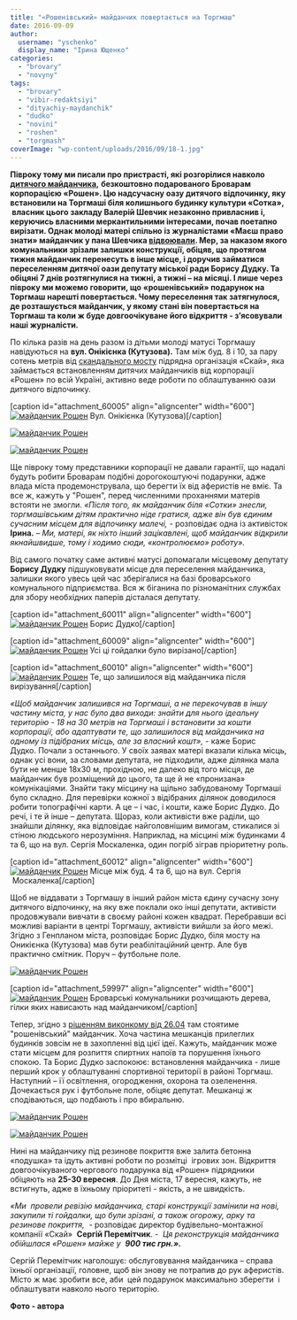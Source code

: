 ```yaml
---
title: "«Рошенівський» майданчик повертається на Торгмаш"
date: 2016-09-09
author: 
  username: "yschenko"
  display_name: "Ірина Ющенко"
categories: 
  - "brovary"
  - "novyny"
tags: 
  - "brovary"
  - "vibir-redaktsiyi"
  - "dityachiy-maydanchik"
  - "dudko"
  - "novini"
  - "roshen"
  - "torgmash"
coverImage: "wp-content/uploads/2016/09/18-1.jpg"
---
```


**Півроку тому ми писали про пристрасті, які розгорілися навколо** [**дитячого майданчика**](https://mpz.brovary.org/hto-pryvlasnyv-i-demontuye-yedynyj-suchasnyj-dytmajdanchyk-na-torgmashi-onovleno/)**,** **безкоштовно подарованого Броварам корпорацією «Рошен». Цю надсучасну оазу дитячого відпочинку, яку встановили на Торгмаші біля колишнього будинку культури «Сотка»,  власник цього закладу Валерій Шевчик незаконно привласнив і, керуючись власними меркантильними інтересами, почав поетапно вирізати. Однак молоді матері спільно із журналістами «Маєш право знати» майданчик у пана Шевчика [відвоювали](https://mpz.brovary.org/chy-peremozhe-roshen-brovarskyh-chynovnykiv-u-borotbi-za-dytyachyj-majdanchyk-na-torgmashi/). Мер, за наказом якого комунальники зрізали залишки конструкції, обіцяв, що протягом тижня майданчик перенесуть в інше місце, і доручив займатися переселенням дитячої оази депутату міської ради Борису Дудку. Та обіцяні 7 днів розтягнулися на тижні, а тижні – на місяці. І лише через півроку ми можемо говорити, що «рошенівський» подарунок на Торгмаш нарешті повертається. Чому переселення так затягнулося, де розташується майданчик, у якому стані він повертається на Торгмаш та коли ж буде довгоочікуване його відкриття - з’ясовували наші журналісти.**

По кілька разів на день разом із дітьми молоді матусі Торгмашу навідуються на **вул. Онікієнка (Кутузова).** Там між буд. 8 і 10, за пару сотень метрів від [скандального мосту](https://mpz.brovary.org/u-yakomu-stani-shlyahoprovid-na-torgmashi-ta-yak-prosuvayetsya-jogo-remont-fotoreportazh/) підрядна організація «Скай», яка займається встановленням дитячих майданчиків від корпорації «Рошен» по всій Україні, активно веде роботи по облаштуванню оази дитячого відпочинку.

\[caption id="attachment\_60005" align="aligncenter" width="600"\][![майданчик Рошен](https://mpz.brovary.org/wp-content/uploads/2016/09/15-1.jpg)](https://mpz.brovary.org/wp-content/uploads/2016/09/15-1.jpg) Вул. Онікієнка (Кутузова)\[/caption\]

[![майданчик Рошен](https://mpz.brovary.org/wp-content/uploads/2016/09/13-1.jpg)](https://mpz.brovary.org/wp-content/uploads/2016/09/13-1.jpg)

[![майданчик Рошен](https://mpz.brovary.org/wp-content/uploads/2016/09/14-1.jpg)](https://mpz.brovary.org/wp-content/uploads/2016/09/14-1.jpg)

Ще півроку тому представники корпорації не давали гарантії, що надалі будуть робити Броварам подібні дорогокоштуючі подарунки, адже влада міста продемонструвала, що берегти їх від аферистів не вміє. Та все ж, кажуть у "Рошен", перед численними проханнями матерів встояти не змогли. _«Після того, як майданчик біля «Сотки» знесли, торгмашівським дітям практично ніде гратися, адже він був_ _єдиним сучасним місцем для відпочинку малечі, -_ розповідає одна із активісток **Ірина.** – _Ми, матері, як ніхто інший зацікавлені, щоб майданчик відкрили якнайшвидше, тому і ходимо сюди, «контролюємо» роботу»._

Від самого початку саме активні матусі допомагали місцевому депутату **Борису Дудку** підшуковувати місце для переселення майданчика, залишки якого увесь цей час зберігалися на базі броварського комунального підприємства. Вся ж біганина по різноманітних службах для збору необхідних паперів дісталася депутату.

\[caption id="attachment\_60011" align="aligncenter" width="600"\][![майданчик Рошен](https://mpz.brovary.org/wp-content/uploads/2016/09/SAM_7687.jpg)](https://mpz.brovary.org/wp-content/uploads/2016/09/SAM_7687.jpg) Борис Дудко\[/caption\]

\[caption id="attachment\_60009" align="aligncenter" width="600"\][![майданчик Рошен](https://mpz.brovary.org/wp-content/uploads/2016/09/19-1.jpg)](https://mpz.brovary.org/wp-content/uploads/2016/09/19-1.jpg) Усі ці гойдалки було вирізано\[/caption\]

\[caption id="attachment\_60010" align="aligncenter" width="600"\][![майданчик Рошен](https://mpz.brovary.org/wp-content/uploads/2016/09/20-1.jpg)](https://mpz.brovary.org/wp-content/uploads/2016/09/20-1.jpg) Те, що залишилося від майданчика після вирізування\[/caption\]

_«Щоб майданчик залишився на Торгмаші, а не перекочував в іншу частину міста, у нас було два виходи: знайти для нього ідеальну територію - 18 на 30 метрів на Торгмаші і встановити за кошти корпорації, або адаптувати те, що залишилося від майданчика на одному із підібраних місць, але за власний кошт»,_ \- каже Борис Дудко. Почали з останнього. У своїх заявах матері вказали кілька місць, однак усі вони, за словами депутата, не підходили, адже ділянка мала бути не менше 18х30 м, прохідною, не далеко від того місця, де майданчик був розміщений до цього, та ще й не «пронизана» комунікаціями. Знайти таку місцину на щільно забудованому Торгмаші було складно. Для перевірки кожної з відібраних ділянок доводилося робити топографічні карти. А це – і час, і кошти, каже Борис Дудко. До речі, і те й інше – депутата. Щораз, коли активісти вже раділи, що знайшли ділянку, яка відповідає найголовнішим вимогам, стикалися зі стіною людського нерозуміння. Наприклад, на місцині між будинками 4 та 6, що на вул. Сергія Москаленка, один погріб зіграв пріоритетну роль.

\[caption id="attachment\_60012" align="aligncenter" width="600"\][![майданчик Рошен](https://mpz.brovary.org/wp-content/uploads/2016/09/mistse-mizh-budynkamy-4-ta-6-na-vul-Sergiya-Moskadlenka-vidpalo-bo-tam-buv-1-pogrib.jpg)](https://mpz.brovary.org/wp-content/uploads/2016/09/mistse-mizh-budynkamy-4-ta-6-na-vul-Sergiya-Moskadlenka-vidpalo-bo-tam-buv-1-pogrib.jpg) Місце між буд. 4 та 6, що на вул. Сергія  Москаленка\[/caption\]

Щоб не віддавати з Торгмашу в інший район міста єдину сучасну зону дитячого відпочинку, на яку вже поклали око інші депутати, активісти продовжували вивчати в своєму районі кожен квадрат. Перебравши всі можливі варіанти в центрі Торгмашу, активісти вийшли за його межі. Згідно з Генпланом міста, розповідає Борис Дудко, біля мосту на Оникієнка (Кутузова) мав бути реабілітаційний центр. Але був практично смітник. Поруч – футбольне поле.

[![майданчик Рошен](https://mpz.brovary.org/wp-content/uploads/2016/09/8-1.jpg)](https://mpz.brovary.org/wp-content/uploads/2016/09/8-1.jpg)

\[caption id="attachment\_59997" align="aligncenter" width="600"\][![майданчик Рошен](https://mpz.brovary.org/wp-content/uploads/2016/09/7-3.jpg)](https://mpz.brovary.org/wp-content/uploads/2016/09/7-3.jpg) Броварські комунальники розчищають дерева, гілки яких нависають над майданчиком\[/caption\]

Тепер, згідно з [рішенням виконкому від 26.04](http://docs.brovary.org/p35845/26.04.2016/264) там стоятиме "рошенівський" майданчик. Хоча частина мешканців прилеглих будинків зовсім не в захопленні від цієї ідеї. Кажуть, майданчик може стати місцем для розпиття спиртних напоїв та порушення їхнього спокою. Та Борис Дудко заспокоює: встановлення майданчика - лише перший крок у облаштуванні спортивної території в районі Торгмаш. Наступний – її освітлення, огородження, охорона та озеленення. Дочекається рук і футбольне поле, обіцяє депутат. Мешканці ж сподіваються, що подбають і про вбиральню.

[![майданчик Рошен](https://mpz.brovary.org/wp-content/uploads/2016/09/6-2.jpg)](https://mpz.brovary.org/wp-content/uploads/2016/09/6-2.jpg)

[![майданчик Рошен](https://mpz.brovary.org/wp-content/uploads/2016/09/11-1.jpg)](https://mpz.brovary.org/wp-content/uploads/2016/09/11-1.jpg)

Нині на майданчику під резинове покриття вже залита бетонна «подушка» та ідуть активні роботи по розмітці  ігрових зон. Відкриття довгоочікуваного чергового подарунка від «Рошен» підрядники обіцяють на **25-30 вересня**. До Дня міста, 17 вересня, кажуть, не встигнуть, адже в їхньому пріоритеті - якість, а не швидкість.

_«Ми  провели ревізію майданчика, старі конструкції замінили на нові, закупили ті гойдалки, що були зрізані, а також огорожу, арку та резинове покриття,_  \- розповідає директор будівельно-монтажної компанії «Скай»  **Сергій Перемітчик**. -  _Ця реконструкція майданчика обійшлася «Рошен» майже у  **900 тис грн.».**_

Сергій Перемітчик наголошує: обслуговування майданчика – справа їхньої організації, головне, щоб він знову не потрапив до рук аферистів. Місто ж має зробити все, аби  цей подарунок максимально зберегти  і облаштувати навколо нього територію.

**Фото - автора**
